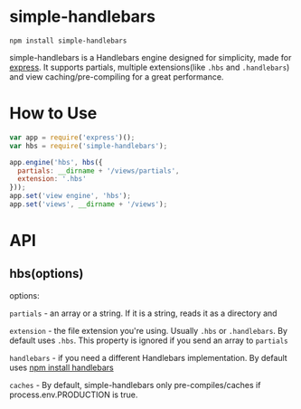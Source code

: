 # simple-handlebars

`npm install simple-handlebars`

simple-handlebars is a Handlebars engine designed for simplicity, made for [express](http://expressjs.com). It supports partials, multiple extensions(like `.hbs` and `.handlebars`) and view caching/pre-compiling for a great performance.

# How to Use

``` javascript
var app = require('express')();
var hbs = require('simple-handlebars');

app.engine('hbs', hbs({
  partials: __dirname + '/views/partials',
  extension: '.hbs'
}));
app.set('view engine', 'hbs');
app.set('views', __dirname + '/views');
```

# API

## hbs(options)
options:

`partials` - an array or a string. If it is a string, reads it as a directory and

`extension` - the file extension you're using. Usually `.hbs` or `.handlebars`. By default uses `.hbs`. This property is ignored if you send an array to `partials`

`handlebars` - if you need a different Handlebars implementation. By default uses [npm install handlebars](http://npmjs.com/package/handlebars)

`caches` - By default, simple-handlebars only pre-compiles/caches if process.env.PRODUCTION is true.
